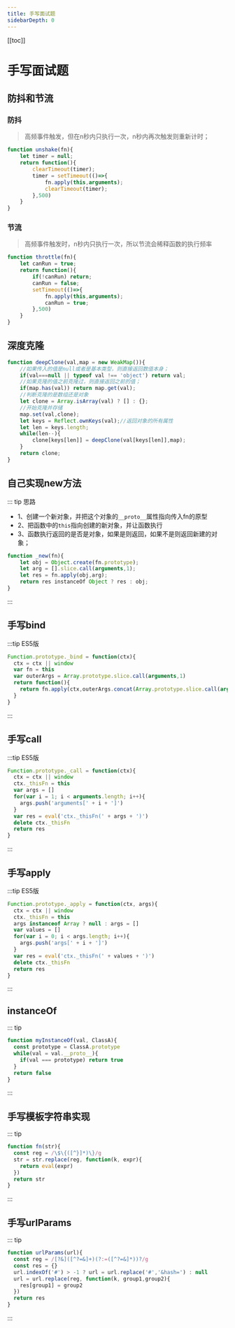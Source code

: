 ```yaml
---
title: 手写面试题
sidebarDepth: 0
---
```

[[toc]]
# 手写面试题

## 防抖和节流
### 防抖
>高频事件触发，但在n秒内只执行一次，n秒内再次触发则重新计时；
```js
function unshake(fn){
	let timer = null;
	return function(){
		clearTimeout(timer);
		timer = setTimeout(()=>{
			fn.apply(this,arguments);
			clearTimeout(timer);
		},500)
	}
}
```

### 节流
>高频事件触发时，n秒内只执行一次，所以节流会稀释函数的执行频率
```js
function throttle(fn){
	let canRun = true;
	return function(){
		if(!canRun) return;
		canRun = false;
		setTimeout(()=>{
			fn.apply(this,arguments);
			canRun = true;
		},500)
	}
}
```

## 深度克隆
```js
function deepClone(val,map = new WeakMap()){
	//如果传入的值是null或者是基本类型，则直接返回数值本身；
	if(val===null || typeof val !== 'object') return val;
	//如果克隆的值之前克隆过，则直接返回之前的值；
	if(map.has(val)) return map.get(val);
	//判断克隆的是数组还是对象
	let clone = Array.isArray(val) ? [] : {};
	//开始克隆并存储
	map.set(val,clone);
	let keys = Reflect.ownKeys(val);//返回对象的所有属性
	let len = keys.length;
	while(len--){
		clone[keys[len]] = deepClone(val[keys[len]],map);
	}
	return clone;
}
```

## 自己实现new方法
::: tip 思路
- 1、创建一个新对象，并把这个对象的`__proto__`属性指向传入fn的原型
- 2、把函数中的`this`指向创建的新对象，并让函数执行
- 3、函数执行返回的是否是对象，如果是则返回，如果不是则返回新建的对象；
```js
function _new(fn){
	let obj = Object.create(fn.prototype);
	let arg = [].slice.call(arguments,1);
	let res = fn.apply(obj,arg);
	return res instanceOf Object ? res : obj;
}
```
:::

## 手写bind
:::tip ES5版
```js 
Function.prototype._bind = function(ctx){
  ctx = ctx || window
  var fn = this
  var outerArgs = Array.prototype.slice.call(arguments,1)
  return function(){
    return fn.apply(ctx,outerArgs.concat(Array.prototype.slice.call(arguments)))
  }
}
```
:::

## 手写call
:::tip ES5版
```js 
Function.prototype._call = function(ctx){
  ctx = ctx || window
  ctx._thisFn = this
  var args = []
  for(var i = 1; i < arguments.length; i++){
    args.push('arguments[' + i + ']')
  }
  var res = eval('ctx._thisFn(' + args + ')')
  delete ctx._thisFn
  return res
}
```
:::

## 手写apply
:::tip ES5版
```js 
Function.prototype._apply = function(ctx, args){
  ctx = ctx || window
  ctx._thisFn = this
  args instanceof Array ? null : args = []
  var values = []
  for(var i = 0; i < args.length; i++){
    args.push('args[' + i + ']')
  }
  var res = eval('ctx._thisFn(' + values + ')')
  delete ctx._thisFn
  return res
}
```
:::

## instanceOf
::: tip
```js
function myInstanceOf(val, ClassA){
  const prototype = ClassA.prototype
  while(val = val.__proto__){
    if(val === prototype) return true
  }
  return false
}
```
:::

## 手写模板字符串实现
::: tip
```js
function fn(str){
  const reg = /\$\{([^}]*)\}/g
  str = str.replace(reg, function(k, expr){
    return eval(expr)
  })
  return str
}
```
:::

## 手写urlParams
::: tip
```js
function urlParams(url){
  const reg = /[?&]([^?=&]+)(?:=([^?=&]*))?/g
  const res = {}
  url.indexOf('#') > -1 ? url = url.replace('#','&hash=') : null
  url = url.replace(reg, function(k, group1,group2){
    res[group1] = group2
  })
  return res
}
```
:::
